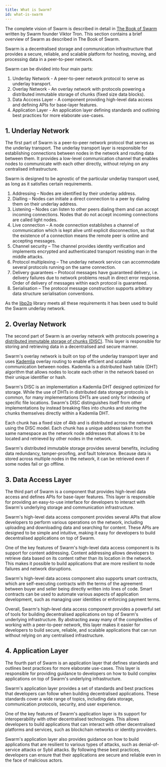 ```yaml
---
title: What is Swarm?
id: what-is-swarm
---
```


The complete vision of Swarm is described in detail in [The Book of Swarm](https://www.ethswarm.org/The-Book-of-Swarm.pdf) written by Swarm founder Viktor Tron. This section contains a brief overview of Swarm as described in The Book of Swarm. 

Swarm is a decentralised storage and communication infrastructure that provides a secure, reliable, and scalable platform for hosting, moving, and processing data in a peer-to-peer network.

Swarm can be divided into four main parts:

1. Underlay Network - A peer-to-peer network protocol to serve as underlay transport. 
2. Overlay Network - An overlay network with protocols powering a distributed immutable storage of chunks (fixed size data blocks).
3. Data Acccess Layer - A component providing high-level data access and defining APIs for base-layer features.
4. Application Layer - An application layer defining standards and outlining best practices for more elaborate use-cases.


## 1. Underlay Network

The first part of Swarm is a peer-to-peer network protocol that serves as the underlay transport. The underlay transport layer is responsible for establishing connections between nodes in the network and routing data between them. It provides a low-level communication channel that enables nodes to communicate with each other directly, without relying on any centralised infrastructure.

Swarm is designed to be agnostic of the particular underlay transport used, as long as it satisfies certain requirements.  

1. Addressing – Nodes are identified by their underlay address.
2. Dialling – Nodes can initiate a direct connection to a peer by dialing them on
their underlay address.
3. Listening – Nodes can listen to other peers dialing them and can accept incoming
connections. Nodes that do not accept incoming connections are called light
nodes.
4. Live connection – A node connection establishes a channel of communication which
is kept alive until explicit disconnection, so that the existence of a connection
means the remote peer is online and accepting messages.
5. Channel security – The channel provides identity verification and implements
encrypted and authenticated transport resisting man in the middle attacks.
6. Protocol multiplexing – The underlay network service can accommodate several
protocols running on the same connection. 
7. Delivery guarantees – Protocol messages have guaranteed delivery, i.e. delivery
failures due to network problems result in direct error response. Order of delivery
of messages within each protocol is guaranteed. 
8. Serialisation – The protocol message construction supports arbitrary data structure
serialisation conventions.

As the [libp2p](https://libp2p.io/) library meets all these requirements it has been used to build the Swarm underlay network.


## 2. Overlay Network

The second part of Swarm is an overlay network with protocols powering a [distributed immutable storage of chunks (DISC)](/docs/learn/technology/DISC/). This layer is responsible for storing and retrieving data in a decentralised and secure manner.

Swarm's overlay network is built on top of the underlay transport layer and uses [Kademlia](/docs/learn/technology/kademlia/) overlay routing to enable efficient and scalable communication between nodes. Kademlia is a distributed hash table (DHT) algorithm that allows nodes to locate each other in the network based on their unique identifier or hash.

Swarm's DISC is an implementation a Kademlia DHT designed optimized for storage. While the use of DHTs in distributed data storage protocols is common, for many implementations DHTs are used only for indexing of specific file locations. Swarm's DISC distinguishes itself from other implementations by instead breaking files into chunks and storing the chunks themselves directly within a Kademlia DHT.

Each chunk has a fixed size of 4kb and is distributed across the network using the DISC model. Each chunk has a unique address taken from the same namespace as the network node addresses that allows it to be located and retrieved by other nodes in the network.

Swarm's distributed immutable storage provides several benefits, including data redundancy, tamper-proofing, and fault tolerance. Because data is stored across multiple nodes in the network, it can be retrieved even if some nodes fail or go offline.

## 3. Data Access Layer

The third part of Swarm is a component that provides high-level data access and defines APIs for base-layer features. This layer is responsible for providing an easy-to-use interface for developers to interact with Swarm's underlying storage and communication infrastructure.

Swarm's high-level data access component provides several APIs that allow developers to perform various operations on the network, including uploading and downloading data and searching for content. These APIs are designed to be simple and intuitive, making it easy for developers to build decentralised applications on top of Swarm.

One of the key features of Swarm's high-level data access component is its support for content addressing. Content addressing allows developers to retrieve data based on its content rather than its location in the network. This makes it possible to build applications that are more resilient to node failures and network disruptions.

Swarm's high-level data access component also supports smart contracts, which are self-executing contracts with the terms of the agreement between buyer and seller being directly written into lines of code. Smart contracts can be used to automate various aspects of application development, such as managing user identities or enforcing payment terms.

Overall, Swarm's high-level data access component provides a powerful set of tools for building decentralised applications on top of Swarm's underlying infrastructure. By abstracting away many of the complexities of working with a peer-to-peer network, this layer makes it easier for developers to build secure, reliable, and scalable applications that can run without relying on any centralised infrastructure.

## 4. Application Layer 

The fourth part of Swarm is an application layer that defines standards and outlines best practices for more elaborate use-cases. This layer is responsible for providing guidance to developers on how to build complex applications on top of Swarm's underlying infrastructure.

Swarm's application layer provides a set of standards and best practices that developers can follow when building decentralised applications. These standards cover a wide range of topics, including data storage, communication protocols, security, and user experience.

One of the key features of Swarm's application layer is its support for interoperability with other decentralised technologies. This allows developers to build applications that can interact with other decentralised platforms and services, such as blockchain networks or identity providers.

Swarm's application layer also provides guidance on how to build applications that are resilient to various types of attacks, such as denial-of-service attacks or Sybil attacks. By following these best practices, developers can ensure that their applications are secure and reliable even in the face of malicious actors.

